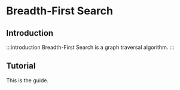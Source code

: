 # Breadth-First Search

## Introduction

:::introduction
Breadth-First Search is a graph traversal algorithm.
:::

## Tutorial

This is the guide.
